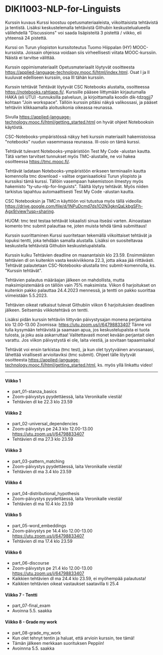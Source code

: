 # DIKI1003-NLP-for-Linguists

Kurssin kuvaus
Kurssi koostuu opetusmateriaaleista, viikoittaisista tehtävistä ja tentistä. Lisäksi keskustelemalla tehtävistä Githubin keskustelualueella välilehdellä "Discussions" voi saada lisäpisteitä 3 pistettä / viikko, eli yhteensä 24 pistettä.

Kurssi on Turun yliopiston kurssitoteutus Tuomo Hiippalan (HY) MOOC-kurssista. Joissain ohjeissa voidaan siis virheellisesti viitata MOOC-kurssiin. Näistä ei tarvitse välittää.

Kurssin oppimismateriaalit
Opetusmateriaalit löytyvät osoitteesta https://applied-language-technology.mooc.fi/html/index.html. Osat I ja II kuuluvat edelliseen kurssiin, osa III tähän kurssiin.

Kurssin tehtävät
Tehtävät löytyvät CSC Notebooks alustalta, osoitteessa https://notebooks.rahtiapp.fi/. Kurssille pääsee liittymään kirjautumalla HAKA (eli UTU) -tunnuksilla palveluun, ja kirjoittamalla koodin dik-tdzqgjj7 kohtaan ”Join workspace”. Tällöin kurssin pitäisi näkyä valikossasi, ja pääset tehtäviin klikkaamalla aloitusikonia oikeassa reunassa.

Sivulla https://applied-language-technology.mooc.fi/html/getting_started.html on hyvät ohjeet Notebooksin käytöstä.

CSC-Notebooks-ympäristössä näkyy heti kurssin materiaalit hakemistoissa "notebooks" ruudun vasemmassa reunassa. III-osio on tämä kurssi.

Tehtävät tulevant Notebooks-ympäristöön Test My Code -alustan kautta. Tätä varten tarvitset tunnukset myös TMC-alustalle, ne voi hakea osoitteessa https://tmc.mooc.fi/.

Tehtävät ladataan Notebooks-ympäristöön erikseen terminaalin kautta komennolla tmc download - valitse organisaatioksi Turun yliopisto ja kurssiksi tämä kurssi. Tällöin vasempaan hakemistoon ilmestyy myös hakemisto "ty-utu-nlp-for-linguists". Täältä löytyy tehtävät. Myös niiden tarkistus tapahtuu automaattisesti Test My Code -alustan kautta.

CSC Notebooksin ja TMC:n käyttöön voi tutustua myös tällä videolla: https://drive.google.com/file/d/1NPuDcmd7ds1O2N3gknQaLkbgSFh-Agx9/view?usp=sharing.

HUOM: tmc test testaa tehtävät lokaalisti sinua itseäsi varten. Ainoastaan komento tmc submit palauttaa ne, joten muista tehdä tämä submittaus!

Kurssin suorittaminen
Kurssi suoritetaan tekemällä viikoittaiset tehtävät ja lopuksi tentti, joka tehdään samalla alustalla. Lisäksi on suositeltavaa keskustella tehtävistä Githubin keskustelupalstalla.

Kurssin kulku
Tehtävien deadline on maanantaisin klo 23.59. Ensimmäisten tehtävien dl on kuitenkin vasta keskiviikkona 22.3, jotta aikaa jää riittävästi. Tehtävät palautetaan CSC-Notebooks-alustalla tmc submit-komennolla, ks. "Kurssin tehtävät".

Tehtävien palautus määräajan jälkeen on mahdollista, mutta maksimipistemäärä on tällöin vain 75% maksimista. Viikon 6 harjoitukset on kuitenkin pakko palauttaa 24.4.2023 mennessä, ja tentti on pakko suorittaa viimeistään 5.5.2023.

Tehtävien oikeat ratkaisut tulevat Githubiin viikon 6 harjoituksien deadlinen jälkeen. Seitsemäs viikkotehtävä on tentti.

Lisäksi pidän kurssin tehtäviin liittyvän päivystysajan monena perjantaina klo 12.00-13.00 Zoomissa: https://utu.zoom.us/j/64798833407 Tänne voi tulla kysymään tehtävistä ja saamaan apua, jos keskustelupalsta ei tuota tulosta, ja joku asia askarruttaa! Valitettavasti monet kevään perjantait olen varattu. Jos viikon päivystystä ei ole, laita viestiä, ja sovitaan tapaamisaika!

Tehtävät voi ensin tarkistaa (tmc test), ja kun olet tyytyväinen arvosanaasi, lähettää virallisesti arvioitaviksi (tmc submit). Ohjeet tälle löytyvät osoitteesta https://applied-language-technology.mooc.fi/html/getting_started.html, ks. myös yllä linkattu video!

---------------------------------------------------------------------------------------------------------------------------------------------------------------------

#### Viikko 1
* part_01-stanza_basics
* Zoom-päivystys pyydettäessä, laita Veronikalle viestiä!
* Tehtävien dl ke 22.3 klo 23.59

#### Viikko 2
* part_02-universal_dependencies
* Zoom-päivystys pe 24.3 klo 12.00-13.00 https://utu.zoom.us/j/64798833407
* Tehtävien dl ma 27.3 klo 23.59

#### Viikko 3
* part_03-pattern_matching
* Zoom-päivystys pyydettäessä, laita Veronikalle viestiä!
* Tehtävien dl ma 3.4 klo 23.59

#### Viikko 4
* part_04-distributional_hypothesis
* Zoom-päivystys pyydettäessä, laita Veronikalle viestiä!
* Tehtävien dl ma 10.4 klo 23.59

#### Viikko 5
* part_05-word_embeddings
* Zoom-päivystys pe 14.4 klo 12.00-13.00 https://utu.zoom.us/j/64798833407
* Tehtävien dl ma 17.4 klo 23.59

#### Viikko 6
* part_06-discourse
* Zoom-päivystys pe 21.4 klo 12.00-13.00 https://utu.zoom.us/j/64798833407
* Kaikkien tehtävien dl ma 24.4 klo 23.59, ei myöhempää palautusta!
* Kaikkien tehtävien oikeat vastaukset saatavilla ti 25.4

#### Viikko 7 - Tentti
* part_07-final_exam
* Avoinna 5.5. saakka

#### Viikko 8 - Grade my work
* part_08-grade_my_work
* Kun olet tehnyt tentin ja haluat, että arvioin kurssin, tee tämä!
* Tämän jälkeen merkkaan suorituksen Peppiin!
* Avoinnna 5.5. saakka

